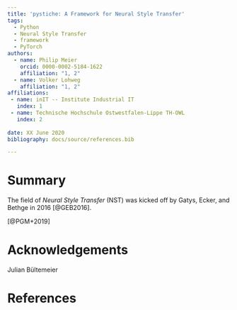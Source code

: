 ```yaml
---
title: 'pystiche: A Framework for Neural Style Transfer'
tags:
  - Python
  - Neural Style Transfer
  - framework
  - PyTorch
authors:
  - name: Philip Meier
    orcid: 0000-0002-5184-1622
    affiliation: "1, 2"
  - name: Volker Lohweg
    affiliation: "1, 2"
affiliations:
 - name: inIT -- Institute Industrial IT
   index: 1
 - name: Technische Hochschule Ostwestfalen-Lippe TH-OWL
   index: 2
   
date: XX June 2020
bibliography: docs/source/references.bib

---
```


# Summary

The field of _Neural Style Transfer_ (NST) was kicked off by Gatys, Ecker, and Bethge in 2016 [@GEB2016].

[@PGM+2019]

# Acknowledgements

Julian Bültemeier

# References
